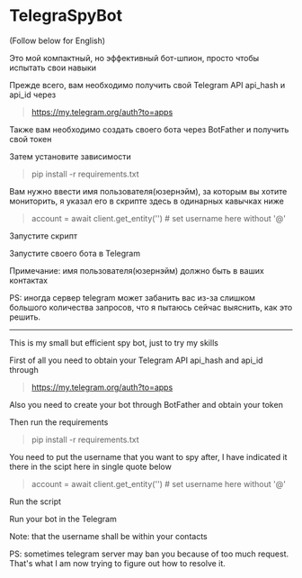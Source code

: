 # TelegraSpyBot

(Follow below for English)

Это мой компактный, но эффективный бот-шпион, просто чтобы испытать свои навыки

Прежде всего, вам необходимо получить свой Telegram API api_hash и api_id через 
> https://my.telegram.org/auth?to=apps

Также вам необходимо создать своего бота через BotFather и получить свой токен

Затем установите зависимости
> pip install -r requirements.txt

Вам нужно ввести имя пользователя(юзернэйм), за которым вы хотите мониторить, я указал его в скрипте здесь в одинарных кавычках ниже
> account = await client.get_entity('') # set username here without '@'

Запустите скрипт

Запустите своего бота в Telegram

Примечание: имя пользователя(юзернэйм) должно быть в ваших контактах

PS: иногда сервер telegram может забанить вас из-за слишком большого количества запросов, что я пытаюсь сейчас выяснить, как это решить.

----------------------------------------------------------------------------------------------------------------------------------------

This is my small but efficient spy bot, just to try my skills

First of all you need to obtain your Telegram API api_hash and api_id through 
> https://my.telegram.org/auth?to=apps

Also you need to create your bot through BotFather and obtain your token

Then run the requirements
> pip install -r requirements.txt

You need to put the username that you want to spy after, I have indicated it there in the scipt here in single quote below
> account = await client.get_entity('') # set username here without '@'

Run the script

Run your bot in the Telegram

Note: that the username shall be within your contacts

PS: sometimes telegram server may ban you because of too much request. That's what I am now trying to figure out how to resolve it.

